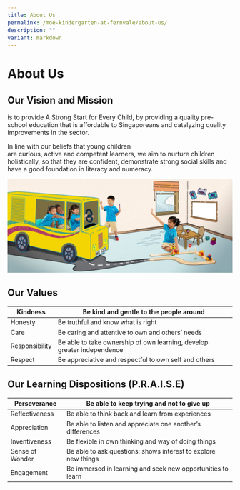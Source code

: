 ```yaml
---
title: About Us
permalink: /moe-kindergarten-at-fernvale/about-us/
description: ""
variant: markdown
---
```

# About Us
## Our Vision and Mission  
is to provide A Strong Start for Every Child, by providing a quality pre-school education that is affordable to Singaporeans and catalyzing quality improvements in the sector.  

In line with our beliefs that young children are curious, active and competent learners, we aim to nurture children holistically, so that they are confident, demonstrate strong social skills and have a good foundation in literacy and numeracy.

![](/images/MOE%20Kindergarten%20@%20Fernvale/PIC%206.jpg)

## Our Values 

| Kindness       |  Be kind and gentle to the people around                                 |
|----------------|--------------------------------------------------------------------------|
| Honesty        |  Be truthful and know what is right                                      |
| Care           |  Be caring and attentive to own and others’ needs                        |
| Responsibility |  Be able to take ownership of own learning, develop greater independence |
| Respect        |  Be appreciative and respectful to own self and others                   |

## Our Learning Dispositions (P.R.A.I.S.E)

| Perseverance    | Be able to keep trying and not to give up                      |
|-----------------|----------------------------------------------------------------|
| Reflectiveness  | Be able to think back and learn from experiences               |
| Appreciation    | Be able to listen and appreciate one another’s differences     |
| Inventiveness   | Be flexible in own thinking and way of doing things            |
| Sense of Wonder | Be able to ask questions; shows interest to explore new things |
| Engagement      | Be immersed in learning and seek new opportunities to learn          |
